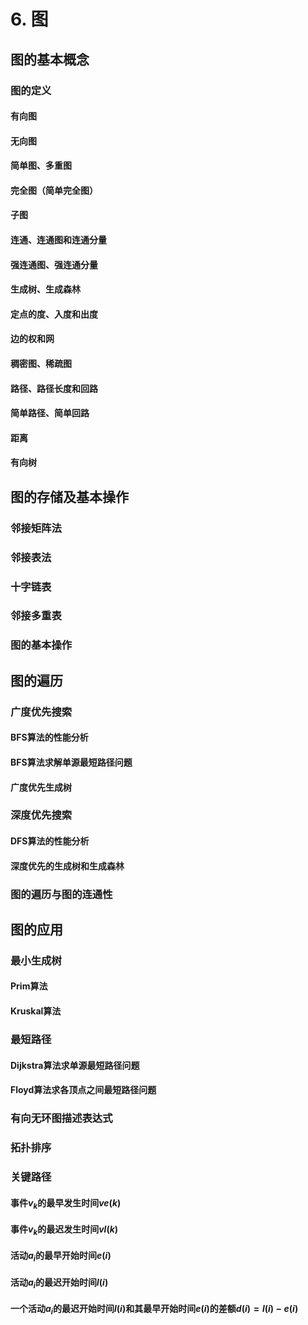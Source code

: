 # 6. 图

## 图的基本概念

### 图的定义

#### 有向图

#### 无向图

#### 简单图、多重图

#### 完全图（简单完全图）

#### 子图

#### 连通、连通图和连通分量

#### 强连通图、强连通分量

#### 生成树、生成森林

#### 定点的度、入度和出度

#### 边的权和网

#### 稠密图、稀疏图

#### 路径、路径长度和回路

#### 简单路径、简单回路

#### 距离

#### 有向树

## 图的存储及基本操作

### 邻接矩阵法

### 邻接表法

### 十字链表

### 邻接多重表

### 图的基本操作

## 图的遍历

### 广度优先搜索

#### BFS算法的性能分析

#### BFS算法求解单源最短路径问题

#### 广度优先生成树

### 深度优先搜索

#### DFS算法的性能分析

#### 深度优先的生成树和生成森林

### 图的遍历与图的连通性

## 图的应用

### 最小生成树

#### Prim算法

#### Kruskal算法

### 最短路径

#### Dijkstra算法求单源最短路径问题

#### Floyd算法求各顶点之间最短路径问题

### 有向无环图描述表达式

### 拓扑排序

### 关键路径

#### 事件$v_k$的最早发生时间$ve(k)$

#### 事件$v_k$的最迟发生时间$vl(k)$

#### 活动$a_i$的最早开始时间$e(i)$

#### 活动$a_i$的最迟开始时间$l(i)$

#### 一个活动$a_i$的最迟开始时间$l(i)$和其最早开始时间$e(i)$的差额$d(i) = l(i) - e(i)$
